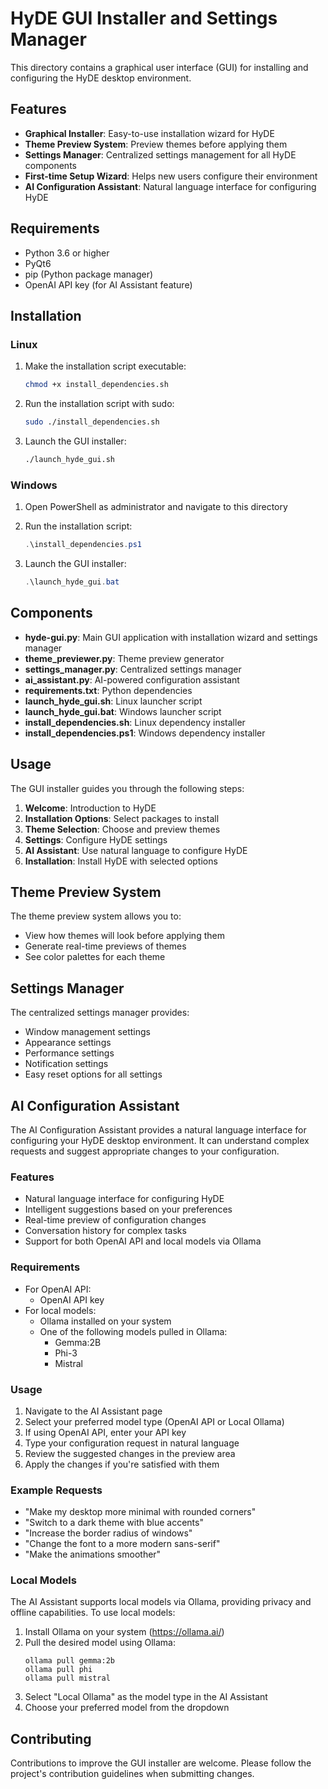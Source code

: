 # HyDE GUI Installer and Settings Manager

This directory contains a graphical user interface (GUI) for installing and configuring the HyDE desktop environment.

## Features

- **Graphical Installer**: Easy-to-use installation wizard for HyDE
- **Theme Preview System**: Preview themes before applying them
- **Settings Manager**: Centralized settings management for all HyDE components
- **First-time Setup Wizard**: Helps new users configure their environment
- **AI Configuration Assistant**: Natural language interface for configuring HyDE

## Requirements

- Python 3.6 or higher
- PyQt6
- pip (Python package manager)
- OpenAI API key (for AI Assistant feature)

## Installation

### Linux

1. Make the installation script executable:
   ```bash
   chmod +x install_dependencies.sh
   ```

2. Run the installation script with sudo:
   ```bash
   sudo ./install_dependencies.sh
   ```

3. Launch the GUI installer:
   ```bash
   ./launch_hyde_gui.sh
   ```

### Windows

1. Open PowerShell as administrator and navigate to this directory

2. Run the installation script:
   ```powershell
   .\install_dependencies.ps1
   ```

3. Launch the GUI installer:
   ```powershell
   .\launch_hyde_gui.bat
   ```

## Components

- **hyde-gui.py**: Main GUI application with installation wizard and settings manager
- **theme_previewer.py**: Theme preview generator
- **settings_manager.py**: Centralized settings manager
- **ai_assistant.py**: AI-powered configuration assistant
- **requirements.txt**: Python dependencies
- **launch_hyde_gui.sh**: Linux launcher script
- **launch_hyde_gui.bat**: Windows launcher script
- **install_dependencies.sh**: Linux dependency installer
- **install_dependencies.ps1**: Windows dependency installer

## Usage

The GUI installer guides you through the following steps:

1. **Welcome**: Introduction to HyDE
2. **Installation Options**: Select packages to install
3. **Theme Selection**: Choose and preview themes
4. **Settings**: Configure HyDE settings
5. **AI Assistant**: Use natural language to configure HyDE
6. **Installation**: Install HyDE with selected options

## Theme Preview System

The theme preview system allows you to:

- View how themes will look before applying them
- Generate real-time previews of themes
- See color palettes for each theme

## Settings Manager

The centralized settings manager provides:

- Window management settings
- Appearance settings
- Performance settings
- Notification settings
- Easy reset options for all settings

## AI Configuration Assistant

The AI Configuration Assistant provides a natural language interface for configuring your HyDE desktop environment. It can understand complex requests and suggest appropriate changes to your configuration.

### Features

- Natural language interface for configuring HyDE
- Intelligent suggestions based on your preferences
- Real-time preview of configuration changes
- Conversation history for complex tasks
- Support for both OpenAI API and local models via Ollama

### Requirements

- For OpenAI API:
  - OpenAI API key
- For local models:
  - Ollama installed on your system
  - One of the following models pulled in Ollama:
    - Gemma:2B
    - Phi-3
    - Mistral

### Usage

1. Navigate to the AI Assistant page
2. Select your preferred model type (OpenAI API or Local Ollama)
3. If using OpenAI API, enter your API key
4. Type your configuration request in natural language
5. Review the suggested changes in the preview area
6. Apply the changes if you're satisfied with them

### Example Requests

- "Make my desktop more minimal with rounded corners"
- "Switch to a dark theme with blue accents"
- "Increase the border radius of windows"
- "Change the font to a more modern sans-serif"
- "Make the animations smoother"

### Local Models

The AI Assistant supports local models via Ollama, providing privacy and offline capabilities. To use local models:

1. Install Ollama on your system (https://ollama.ai/)
2. Pull the desired model using Ollama:
   ```
   ollama pull gemma:2b
   ollama pull phi
   ollama pull mistral
   ```
3. Select "Local Ollama" as the model type in the AI Assistant
4. Choose your preferred model from the dropdown

## Contributing

Contributions to improve the GUI installer are welcome. Please follow the project's contribution guidelines when submitting changes. 